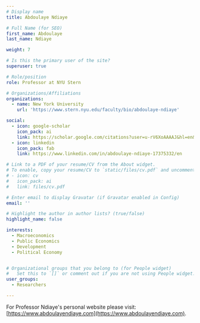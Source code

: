 ```yaml
---
# Display name
title: Abdoulaye Ndiaye 

# Full Name (for SEO)
first_name: Abdoulaye
last_name: Ndiaye

weight: 7

# Is this the primary user of the site?
superuser: true

# Role/position
role: Professor at NYU Stern

# Organizations/Affiliations
organizations:
  - name: New York University
    url: 'https://www.stern.nyu.edu/faculty/bio/abdoulaye-ndiaye'

social:
  - icon: google-scholar
    icon_pack: ai
    link: https://scholar.google.com/citations?user=u-rV6XoAAAAJ&hl=en&oi=ao
  - icon: linkedin
    icon_pack: fab
    link: https://www.linkedin.com/in/abdoulaye-ndiaye-17375332/en

# Link to a PDF of your resume/CV from the About widget.
# To enable, copy your resume/CV to `static/files/cv.pdf` and uncomment the lines below.
# - icon: cv
#   icon_pack: ai
#   link: files/cv.pdf

# Enter email to display Gravatar (if Gravatar enabled in Config)
email: ''

# Highlight the author in author lists? (true/false)
highlight_name: false

interests:
  - Macroeconomics
  - Public Economics
  - Development
  - Political Economy


# Organizational groups that you belong to (for People widget)
#   Set this to `[]` or comment out if you are not using People widget.
user_groups:
  - Researchers

---
```


For Professor Ndiaye's personal website please visit: [https://www.abdoulayendiaye.com](https://www.abdoulayendiaye.com).

